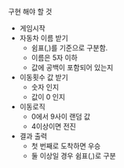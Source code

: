 구현 해야 할 것 

* 게임시작
* 자동차 이름 받기
  * 쉼표(,)를 기준으로 구분함.
  * 이름은 5자 이하
  * 값에 공백이 포함되어 있는지 
* 이동횟수 값 받기 
  * 숫자 인지 
  * 값이 0 인지 
* 이동로직
  * 0에서 9사이 랜덤 값
  * 4이상이면 전진
* 결과 출력
  * 첫 번째로 도착하면 우승
  * 둘 이상일 경우 쉼표(,)로 구분